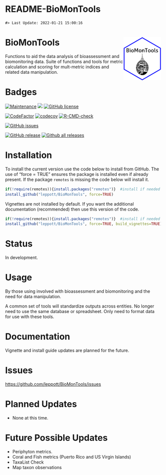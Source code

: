 README-BioMonTools
================

<!-- README.md is generated from README.Rmd. Please edit that file -->

    #> Last Update: 2022-01-21 15:00:16

# BioMonTools <img src="man/figures/logo.png" align="right" height="139" />

Functions to aid the data analysis of bioassessment and biomonitoring
data. Suite of functions and tools for metric calculation and scoring
for mult-metric indices and related data manipulation.

# Badges

[![Maintenance](https://img.shields.io/badge/Maintained%3F-yes-green.svg)](https://GitHub.com/leppott/BioMonTools/graphs/commit-activity)
[![](https://img.shields.io/badge/lifecycle-stable-green.svg)](https://www.tidyverse.org/lifecycle/#stable)
[![GitHub
license](https://img.shields.io/github/license/leppott/BioMonTools.svg)](https://github.com/leppott/BioMonTools/blob/master/LICENSE)

[![CodeFactor](https://www.codefactor.io/repository/github/leppott/BioMonTools/badge)](https://www.codefactor.io/repository/github/leppott/BioMonTools)
[![codecov](https://codecov.io/gh/leppott/BioMonTools/branch/master/graph/badge.svg)](https://codecov.io/gh/leppott/BioMonTools)
[![R-CMD-check](https://github.com/leppott/BioMonTools/workflows/R-CMD-check/badge.svg)](https://github.com/leppott/BioMonTools/actions)

[![GitHub
issues](https://img.shields.io/github/issues/leppott/BioMonTools.svg)](https://GitHub.com/leppott/BioMonTools/issues/)

[![GitHub
release](https://img.shields.io/github/release/leppott/BioMonTools.svg)](https://GitHub.com/leppott/BioMonTools/releases/)
[![Github all
releases](https://img.shields.io/github/downloads/leppott/BioMonTools/total.svg)](https://GitHub.com/leppott/BioMonTools/releases/)

# Installation

To install the current version use the code below to install from
GitHub. The use of “force = TRUE” ensures the package is installed even
if already present. If the package `remotes` is missing the code below
will install it.

``` r
if(!require(remotes)){install.packages("remotes")}  #install if needed
install_github("leppott/BioMonTools", force=TRUE)
```

Vignettes are not installed by default. If you want the additional
documentation (recommended) then use this version of the code.

``` r
if(!require(remotes)){install.packages("remotes")}  #install if needed
install_github("leppott/BioMonTools", force=TRUE, build_vignettes=TRUE)
```

# Status

In development.

# Usage

By those using involved with bioassessment and biomonitoring and the
need for data manipulation.

A common set of tools will standardize outputs across entities. No
longer need to use the same database or spreadsheet. Only need to format
data for use with these tools.

# Documentation

Vignette and install guide updates are planned for the future.

# Issues

<https://github.com/leppott/BioMonTools/issues>

# Planned Updates

-   None at this time.

# Future Possible Updates

-   Periphyton metrics.
-   Coral and Fish metrics (Puerto Rico and US Virgin Islands)
-   TaxaList Check
-   Map taxon observations
